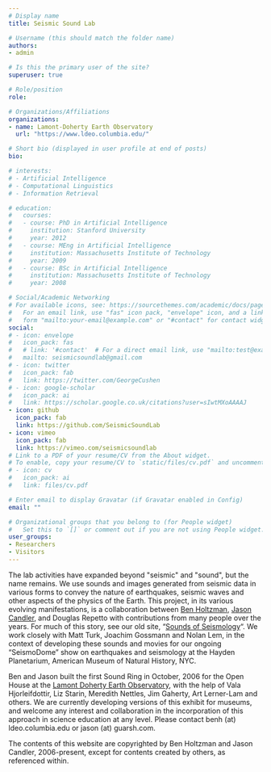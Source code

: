 ```yaml
---
# Display name
title: Seismic Sound Lab

# Username (this should match the folder name)
authors:
- admin

# Is this the primary user of the site?
superuser: true

# Role/position
role: 

# Organizations/Affiliations
organizations:
- name: Lamont-Doherty Earth Observatory
  url: "https://www.ldeo.columbia.edu/"

# Short bio (displayed in user profile at end of posts)
bio: 

# interests:
# - Artificial Intelligence
# - Computational Linguistics
# - Information Retrieval

# education:
#   courses:
#   - course: PhD in Artificial Intelligence
#     institution: Stanford University
#     year: 2012
#   - course: MEng in Artificial Intelligence
#     institution: Massachusetts Institute of Technology
#     year: 2009
#   - course: BSc in Artificial Intelligence
#     institution: Massachusetts Institute of Technology
#     year: 2008

# Social/Academic Networking
# For available icons, see: https://sourcethemes.com/academic/docs/page-builder/#icons
#   For an email link, use "fas" icon pack, "envelope" icon, and a link in the
#   form "mailto:your-email@example.com" or "#contact" for contact widget.
social:
# - icon: envelope
#   icon_pack: fas
#   # link: '#contact'  # For a direct email link, use "mailto:test@example.org".
#   mailto: seismicsoundlab@gmail.com
# - icon: twitter
#   icon_pack: fab
#   link: https://twitter.com/GeorgeCushen
# - icon: google-scholar
#   icon_pack: ai
#   link: https://scholar.google.co.uk/citations?user=sIwtMXoAAAAJ
- icon: github
  icon_pack: fab
  link: https://github.com/SeismicSoundLab
- icon: vimeo
  icon_pack: fab
  link: https://vimeo.com/seismicsoundlab
# Link to a PDF of your resume/CV from the About widget.
# To enable, copy your resume/CV to `static/files/cv.pdf` and uncomment the lines below.
# - icon: cv
#   icon_pack: ai
#   link: files/cv.pdf

# Enter email to display Gravatar (if Gravatar enabled in Config)
email: ""

# Organizational groups that you belong to (for People widget)
#   Set this to `[]` or comment out if you are not using People widget.
user_groups:
- Researchers
- Visitors
---
```


The lab activities have expanded beyond "seismic" and "sound", but the name remains. We use sounds and images generated from seismic data in various forms to convey the nature of earthquakes, seismic waves and other aspects of the physics of the Earth. This project, in its various evolving manifestations, is a collaboration between [Ben Holtzman](https://www.ldeo.columbia.edu/~benh/), [Jason Candler](https://www.guarsh.com/), and Douglas Repetto with contributions from many people over the years. For much of this story, see our old site, “[Sounds of Seismology](http://www.ldeo.columbia.edu/res/pi/sounds-of-seismology/)“. We work closely with Matt Turk, Joachim Gossmann and Nolan Lem, in the context of developing these sounds and movies for our ongoing “SeismoDome” show on earthquakes and seismology at the Hayden Planetarium, American Museum of Natural History, NYC.

Ben and Jason built the first Sound Ring in October, 2006 for the Open House at the [Lamont Doherty Earth Observatory](http://www.ldeo.columbia.edu/), with the help of Vala Hjorleifdottir, Liz Starin, Meredith Nettles, Jim Gaherty, Art Lerner-Lam and others. We are currently developing versions of this exhibit for museums, and welcome any interest and collaboration in the incorporation of this approach in science education at any level. Please contact benh (at) ldeo.columbia.edu or jason (at) guarsh.com.

The contents of this website are copyrighted by Ben Holtzman and Jason Candler, 2006-present, except for contents created by others, as referenced within.

